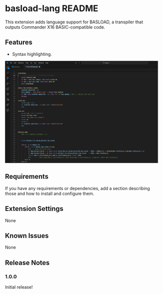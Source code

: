 # basload-lang README

This extension adds language support for BASLOAD, a transpiler that outputs Commander X16 BASIC-compatible code.

## Features

- Syntax highlighting.

![demo](../images/demo.png)

## Requirements

If you have any requirements or dependencies, add a section describing those and how to install and configure them.

## Extension Settings

None

## Known Issues

None

## Release Notes

### 1.0.0

Initial release!
